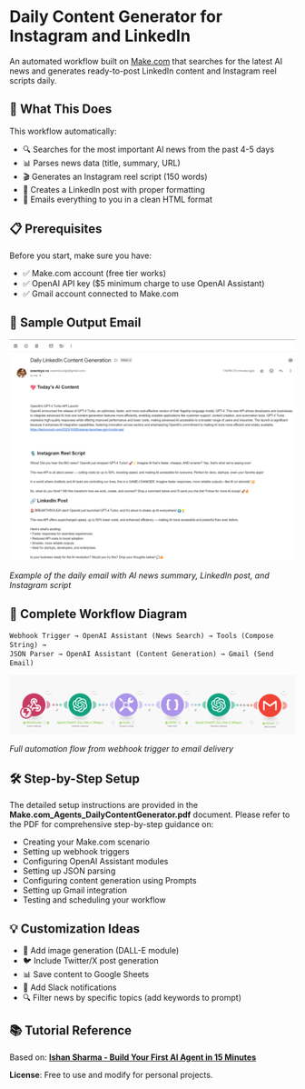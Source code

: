 # Daily Content Generator for Instagram and LinkedIn

An automated workflow built on [Make.com](https://www.make.com/) that searches for the latest AI news and generates ready-to-post LinkedIn content and Instagram reel scripts daily.

## 🎯 What This Does

This workflow automatically:
- 🔍 Searches for the most important AI news from the past 4-5 days
- 📊 Parses news data (title, summary, URL)
- 🎬 Generates an Instagram reel script (150 words)
- 💼 Creates a LinkedIn post with proper formatting
- 📧 Emails everything to you in a clean HTML format

## 📋 Prerequisites

Before you start, make sure you have:
- ✅ Make.com account (free tier works)
- ✅ OpenAI API key ($5 minimum charge to use OpenAI Assistant)
- ✅ Gmail account connected to Make.com

## 📧 Sample Output Email

![FinalEmail Output](FinalEMailOutput.png)

*Example of the daily email with AI news summary, LinkedIn post, and Instagram script*

## 🔄 Complete Workflow Diagram

```
Webhook Trigger → OpenAI Assistant (News Search) → Tools (Compose String) → 
JSON Parser → OpenAI Assistant (Content Generation) → Gmail (Send Email)
```
![Workflow](Workflow.png)

*Full automation flow from webhook trigger to email delivery*

## 🛠️ Step-by-Step Setup

The detailed setup instructions are provided in the **Make.com_Agents_DailyContentGenerator.pdf** document. Please refer to the PDF for comprehensive step-by-step guidance on:

- Creating your Make.com scenario
- Setting up webhook triggers
- Configuring OpenAI Assistant modules 
- Setting up JSON parsing
- Configuring content generation using Prompts
- Setting up Gmail integration
- Testing and scheduling your workflow

## 💡 Customization Ideas

- 🎨 Add image generation (DALL-E module)
- 🐦 Include Twitter/X post generation
- 📊 Save content to Google Sheets
- 💬 Add Slack notifications
- 🔍 Filter news by specific topics (add keywords to prompt)

## 📚 Tutorial Reference

Based on: **[Ishan Sharma - Build Your First AI Agent in 15 Minutes](https://www.youtube.com/watch?v=lIDIEKkRrGI&t=610s)**

**License**: Free to use and modify for personal projects.

